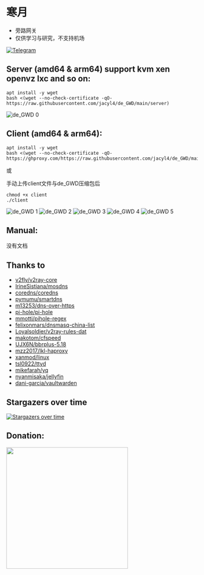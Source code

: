 # 寒月
* 旁路网关
* 仅供学习与研究，不支持机场

[![Telegram](https://cdn.jsdelivr.net/gh/Patrolavia/telegram-badge@8fe3382b3fd3a1c533ba270e608035a27e430c2e/chat.svg)](https://t.me/de_GWD_DQ)  


## Server (amd64 & arm64) support kvm xen openvz lxc and so on:
```
apt install -y wget
bash <(wget --no-check-certificate -qO- https://raw.githubusercontent.com/jacyl4/de_GWD/main/server)
```

![de_GWD 0](https://raw.githubusercontent.com/jacyl4/de_GWD/main/resource/screenshot/0.png)

## Client (amd64 & arm64):
```
apt install -y wget
bash <(wget --no-check-certificate -qO- https://ghproxy.com/https://raw.githubusercontent.com/jacyl4/de_GWD/main/client)
```
或

手动上传client文件与de_GWD压缩包后
```
chmod +x client
./client
```

![de_GWD 1](https://raw.githubusercontent.com/jacyl4/de_GWD/main/resource/screenshot/1.png)
![de_GWD 2](https://raw.githubusercontent.com/jacyl4/de_GWD/main/resource/screenshot/2.png)
![de_GWD 3](https://raw.githubusercontent.com/jacyl4/de_GWD/main/resource/screenshot/3.png)
![de_GWD 4](https://raw.githubusercontent.com/jacyl4/de_GWD/main/resource/screenshot/4.png)
![de_GWD 5](https://raw.githubusercontent.com/jacyl4/de_GWD/main/resource/screenshot/5.png)

## Manual:
没有文档    

## Thanks to
* [ v2fly/v2ray-core ](https://github.com/v2fly/v2ray-core)
* [ IrineSistiana/mosdns ](https://github.com/IrineSistiana/mosdns)
* [ coredns/coredns ](https://github.com/coredns/coredns)
* [ pymumu/smartdns ](https://github.com/pymumu/smartdns)
* [ m13253/dns-over-https ](https://github.com/m13253/dns-over-https)
* [ pi-hole/pi-hole ](https://github.com/pi-hole/pi-hole)
* [ mmotti/pihole-regex ](https://github.com/mmotti/pihole-regex)
* [ felixonmars/dnsmasq-china-list ](https://github.com/felixonmars/dnsmasq-china-list)
* [ Loyalsoldier/v2ray-rules-dat ](https://github.com/Loyalsoldier/v2ray-rules-dat)
* [ makotom/cfspeed ](https://github.com/makotom/cfspeed)
* [ UJX6N/bbrplus-5.18 ](https://github.com/UJX6N/bbrplus-5.18)
* [ mzz2017/lkl-haproxy ](https://github.com/mzz2017/lkl-haproxy)
* [ xanmod/linux ](https://github.com/xanmod/linux)
* [ tsl0922/ttyd ](https://github.com/tsl0922/ttyd)
* [ mikefarah/yq ](https://github.com/mikefarah/yq)
* [ nyanmisaka/jellyfin ](https://hub.docker.com/r/nyanmisaka/jellyfin)
* [ dani-garcia/vaultwarden ](https://github.com/dani-garcia/vaultwarden)

## Stargazers over time
[![Stargazers over time](https://starchart.cc/jacyl4/de_GWD.svg)](https://starchart.cc/jacyl4/de_GWD)

## Donation:
<img width="320" src="https://raw.githubusercontent.com/jacyl4/de_GWD/main/resource/screenshot/donate.jpg"/>